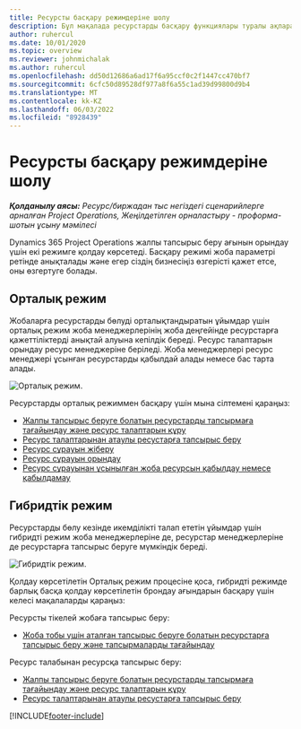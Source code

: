 ```yaml
---
title: Ресурсты басқару режимдеріне шолу
description: Бұл мақалада ресурстарды басқару функциялары туралы ақпарат берілген Dynamics 365 Project Operations.
author: ruhercul
ms.date: 10/01/2020
ms.topic: overview
ms.reviewer: johnmichalak
ms.author: ruhercul
ms.openlocfilehash: dd50d12686a6ad17f6a95ccf0c2f1447cc470bf7
ms.sourcegitcommit: 6cfc50d89528df977a8f6a55c1ad39d99800d9b4
ms.translationtype: MT
ms.contentlocale: kk-KZ
ms.lasthandoff: 06/03/2022
ms.locfileid: "8928439"
---
```

# <a name="resource-management-modes-overview"></a>Ресурсты басқару режимдеріне шолу

_**Қолданылу аясы:** Ресурс/биржадан тыс негіздегі сценарийлерге арналған Project Operations, Жеңілдетілген орналастыру - проформа-шотын ұсыну мәмілесі_


Dynamics 365 Project Operations жалпы тапсырыс беру ағынын орындау үшін екі режимге қолдау көрсетеді. Басқару режимі жоба параметрі ретінде анықталады және егер сіздің бизнесіңіз өзгерісті қажет етсе, оны өзгертуге болады.    

## <a name="central-mode"></a>Орталық режим
Жобаларға ресурстарды бөлуді орталықтандыратын ұйымдар үшін орталық режим жоба менеджерлерінің жоба деңгейінде ресурстарға қажеттіліктерді анықтай алуына кепілдік береді. Ресурс талаптарын орындау ресурс менеджеріне беріледі. Жоба менеджерлері ресурс менеджері ұсынған ресурстарды қабылдай алады немесе бас тарта алады.

![Орталық режим.](./media/resource-management-central.png)

Ресурстарды орталық режиммен басқару үшін мына сілтемені қараңыз:

- [Жалпы тапсырыс беруге болатын ресурстарды тапсырмаға тағайындау және ресурс талаптарын құру](/dynamics365/project-service/assign-generic-bookable-resource)
- [Ресурс талаптарынан атаулы ресустарға тапсырыс беру](/dynamics365/project-service/book-named-resource)
- [Ресурс сұрауын жіберу](/dynamics365/project-service/submit-resource-request)
- [Ресурс сұрауын орындау](/dynamics365/project-service/resource-management-fulfill-requests)
- [Ресурс сұрауынан ұсынылған жоба ресурсын қабылдау немесе қабылдамау](/dynamics365/project-service/accept-reject-proposed-resource)

## <a name="hybrid-mode"></a>Гибридтік режим
Ресурстарды бөлу кезінде икемділікті талап ететін ұйымдар үшін гибридті режим жоба менеджерлеріне де, ресурстар менеджерлеріне де ресурстарға тапсырыс беруге мүмкіндік береді.

![Гибридтік режим.](./media/resource-management-hybrid.png)

Қолдау көрсетілетін Орталық режим процесіне қоса, гибридті режимде барлық басқа қолдау көрсетілетін брондау ағындарын басқару үшін келесі мақалаларды қараңыз:

Ресурсты тікелей жобаға тапсырыс беру:
- [Жоба тобы үшін аталған тапсырыс беруге болатын ресурстарға тапсырыс беру және тапсырмаларды тағайындау](/dynamics365/project-service/assign-named-bookable-resource)

Ресурс талабынан ресурсқа тапсырыс беру:
- [Жалпы тапсырыс беруге болатын ресурстарды тапсырмаға тағайындау және ресурс талаптарын құру](/dynamics365/project-service/assign-generic-bookable-resource)
- [Ресурс талаптарынан атаулы ресустарға тапсырыс беру](/dynamics365/project-service/book-named-resource)


[!INCLUDE[footer-include](../includes/footer-banner.md)]